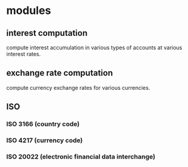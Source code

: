 # modules

## interest computation

compute interest accumulation in various types of accounts at various interest rates.

## exchange rate computation

compute currency exchange rates for various currencies.

## ISO

### ISO 3166 (country code)

### ISO 4217 (currency code)

### ISO 20022 (electronic financial data interchange)
